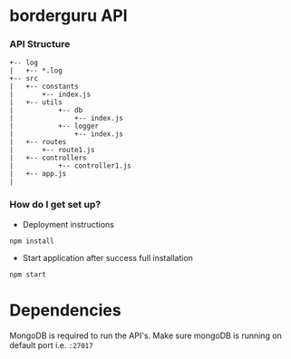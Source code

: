 # borderguru API

### API Structure ###
```
+-- log
|   +-- *.log
+-- src
|   +-- constants
|       +-- index.js
|   +-- utils
|           +-- db
|               +-- index.js
|           +-- logger
|               +-- index.js
|   +-- routes
|       +-- route1.js
|   +-- controllers
|           +-- controller1.js
|   +-- app.js
|
```

### How do I get set up? ###

* Deployment instructions
```
npm install
```
* Start application after success full installation
```
npm start
```
# Dependencies
MongoDB is required to run the API's. Make sure mongoDB is running on default port i.e. `:27017`
